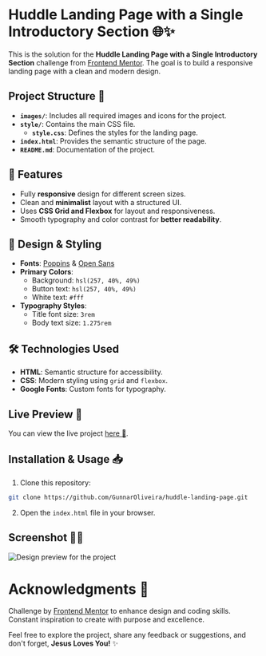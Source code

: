 # Huddle Landing Page with a Single Introductory Section 🌐✨

This is the solution for the **Huddle Landing Page with a Single Introductory Section** challenge from [Frontend Mentor](https://www.frontendmentor.io). The goal is to build a responsive landing page with a clean and modern design.

## Project Structure 📂

- **`images/`**: Includes all required images and icons for the project.
- **`style/`**: Contains the main CSS file.
  - **`style.css`**: Defines the styles for the landing page.
- **`index.html`**: Provides the semantic structure of the page.
- **`README.md`**: Documentation of the project.

## 📌 Features

- Fully **responsive** design for different screen sizes.
- Clean and **minimalist** layout with a structured UI.
- Uses **CSS Grid and Flexbox** for layout and responsiveness.
- Smooth typography and color contrast for **better readability**.

## 🎨 Design & Styling

- **Fonts**: [Poppins](https://fonts.google.com/specimen/Poppins) & [Open Sans](https://fonts.google.com/specimen/Open+Sans)
- **Primary Colors**:
  - Background: `hsl(257, 40%, 49%)`
  - Button text: `hsl(257, 40%, 49%)`
  - White text: `#fff`
- **Typography Styles**:
  - Title font size: `3rem`
  - Body text size: `1.275rem`

## 🛠️ Technologies Used

- **HTML**: Semantic structure for accessibility.
- **CSS**: Modern styling using `grid` and `flexbox`.
- **Google Fonts**: Custom fonts for typography.

## Live Preview 🔗

You can view the live project [here 🎯](https://GunnarOliveira.github.io/huddle-landing-page/).

## Installation & Usage 📥

1. Clone this repository:

```bash
git clone https://github.com/GunnarOliveira/huddle-landing-page.git
```

2. Open the `index.html` file in your browser.

## Screenshot 👀📸

![Design preview for the project](./images/design-preview.jpg)

# Acknowledgments 🙏

Challenge by [Frontend Mentor](https://www.frontendmentor.io/) to enhance design and coding skills.  
Constant inspiration to create with purpose and excellence.

Feel free to explore the project, share any feedback or suggestions, and don't forget, **Jesus Loves You!** ✨
